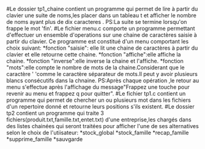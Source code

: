 #Le dossier tp1_chaine contient un programme qui permet de lire à partir du clavier une suite de noms,les placer dans un tableau t et afficher le nombre de noms ayant plus de dix caracteres .
PS:La suite se termine lorsqu'on frappe le mot 'fin'.
#Le fichier menu.c comporte un programme permettant d'effectuer un ensemble d'operations sur une chaine de caractères saisie à partir du clavier. Ce programme est constitué d'un menu comportant les choix suivant:
*fonction "saisie": elle lit une chaine de caractères à partir du clavier et elle retourne cette chaine.
*fonction "affiche":elle affiche la chaine.
*fonction "inverse":elle inverse la chaine et l'affiche.
*fonction "mots":elle compte le nombre de mots de la chaine.Considerant que le caractère ' 'comme le caractère séparateur de mots.Il peut y avoir plusieurs blancs consécutifs dans la chnaine.
PS:Après chaque opération ,le retour au menu s'effectue après l'affichage du message"Frappez une touche pour revenir au menu et frappez q pour quitter".
#Le fichier tp1.c contient un programme qui permet de chercher un ou plusieurs mot dans les fichiers d'un repertoire donné et retourne leurs positions s'ils existent.
#Le dossier tp2 contient un programme qui traite 3 fichiers(produit.txt,famille.txt,entet.txt) d'une entreprise,les chargés dans des listes chainées qui seront traitées pour afficher l'une de ses alternatives selon le choix de l'utiisateur:
*stock_global
*stock_famille
*recap_famille
*supprime_famille
*sauvgarde



 
